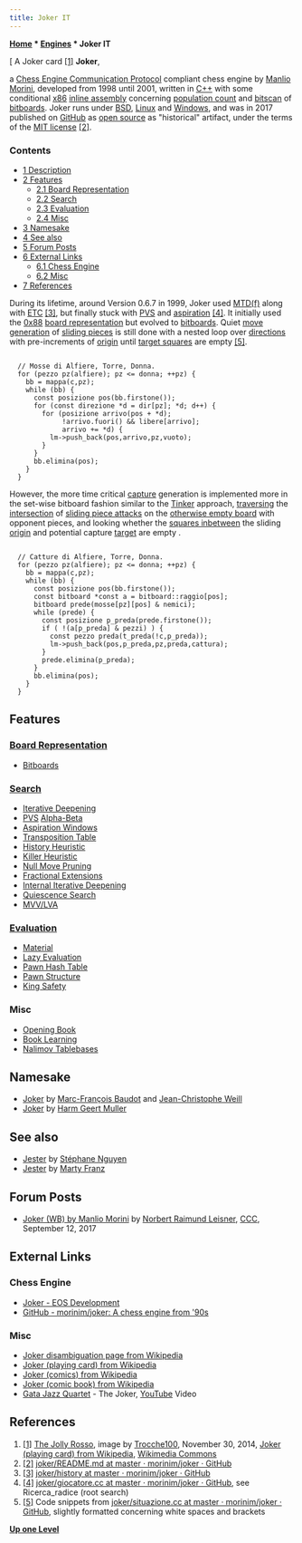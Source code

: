 ```yaml
---
title: Joker IT
---
```

**[Home](Home "Home") \* [Engines](Engines "Engines") \* Joker IT**



[ A Joker card <a id="cite-note-1" href="#cite-ref-1">[1]</a>
**Joker**,  

a [Chess Engine Communication Protocol](Chess_Engine_Communication_Protocol "Chess Engine Communication Protocol") compliant chess engine by [Manlio Morini](Manlio_Morini "Manlio Morini"), developed from 1998 until 2001, 
written in [C++](Cpp "Cpp") with some conditional [x86](X86 "X86") [inline assembly](Assembly#InlineAssembly "Assembly") concerning [population count](Population_Count "Population Count") and [bitscan](BitScan "BitScan") of [bitboards](Bitboards "Bitboards"). 
Joker runs under [BSD](Unix "Unix"), [Linux](Linux "Linux") and [Windows](Windows "Windows"), and was in 2017 published on [GitHub](https://en.wikipedia.org/wiki/GitHub) as [open source](Category:Open_Source "Category:Open Source") as "historical" artifact, 
under the terms of the [MIT license](Massachusetts_Institute_of_Technology#License "Massachusetts Institute of Technology") <a id="cite-note-2" href="#cite-ref-2">[2]</a>. 



### Contents


* [1 Description](#description)
* [2 Features](#features)
	+ [2.1 Board Representation](#board-representation)
	+ [2.2 Search](#search)
	+ [2.3 Evaluation](#evaluation)
	+ [2.4 Misc](#misc)
* [3 Namesake](#namesake)
* [4 See also](#see-also)
* [5 Forum Posts](#forum-posts)
* [6 External Links](#external-links)
	+ [6.1 Chess Engine](#chess-engine)
	+ [6.2 Misc](#misc-2)
* [7 References](#references)






During its lifetime, around Version 0.6.7 in 1999, Joker used [MTD(f)](MTD(f) "MTD(f)") along with [ETC](Enhanced_Transposition_Cutoff "Enhanced Transposition Cutoff") <a id="cite-note-3" href="#cite-ref-3">[3]</a>, but finally stuck with [PVS](Principal_Variation_Search "Principal Variation Search") and [aspiration](Aspiration_Windows "Aspiration Windows") <a id="cite-note-4" href="#cite-ref-4">[4]</a>. It initially used the [0x88](0x88 "0x88") [board representation](Board_Representation "Board Representation") but evolved to [bitboards](Bitboards "Bitboards"). Quiet [move generation](Move_Generation "Move Generation") of [sliding pieces](Sliding_Pieces "Sliding Pieces") is still done with a nested loop over [directions](Direction "Direction") with pre-increments of [origin](Origin_Square "Origin Square") until [target squares](Target_Square "Target Square") are empty <a id="cite-note-5" href="#cite-ref-5">[5]</a>. 




```

  // Mosse di Alfiere, Torre, Donna.
  for (pezzo pz(alfiere); pz <= donna; ++pz) {
    bb = mappa(c,pz);
    while (bb) {
      const posizione pos(bb.firstone());
      for (const direzione *d = dir[pz]; *d; d++) {
        for (posizione arrivo(pos + *d);
             !arrivo.fuori() && libere[arrivo];
             arrivo += *d) {
          lm->push_back(pos,arrivo,pz,vuoto);
        }
      }
      bb.elimina(pos);
    }
  }

```

However, the more time critical [capture](Captures "Captures") generation is implemented more in the set-wise bitboard fashion similar to the [Tinker](Tinker "Tinker") approach, [traversing](Bitboard_Serialization "Bitboard Serialization") the [intersection](General_Setwise_Operations#Intersection "General Setwise Operations") of [sliding piece attacks](Sliding_Piece_Attacks "Sliding Piece Attacks") on the [otherwise empty board](On_an_empty_Board "On an empty Board") with opponent pieces, and looking whether the [squares inbetween](Square_Attacked_By#InBetween "Square Attacked By") the sliding [origin](Origin_Square "Origin Square") and potential capture [target](Target_Square "Target Square") are empty .




```

  // Catture di Alfiere, Torre, Donna.
  for (pezzo pz(alfiere); pz <= donna; ++pz) {
    bb = mappa(c,pz);
    while (bb) {
      const posizione pos(bb.firstone());
      const bitboard *const a = bitboard::raggio[pos];
      bitboard prede(mosse[pz][pos] & nemici);
      while (prede) {
        const posizione p_preda(prede.firstone());
        if ( !(a[p_preda] & pezzi) ) {
          const pezzo preda(t_preda(!c,p_preda));
          lm->push_back(pos,p_preda,pz,preda,cattura);
        }
        prede.elimina(p_preda);
      }
      bb.elimina(pos);
    }
  }

```

## Features


### [Board Representation](Board_Representation "Board Representation")


* [Bitboards](Bitboards "Bitboards")


### [Search](Search "Search")


* [Iterative Deepening](Iterative_Deepening "Iterative Deepening")
* [PVS](Principal_Variation_Search "Principal Variation Search") [Alpha-Beta](Alpha-Beta "Alpha-Beta")
* [Aspiration Windows](Aspiration_Windows "Aspiration Windows")
* [Transposition Table](Transposition_Table "Transposition Table")
* [History Heuristic](History_Heuristic "History Heuristic")
* [Killer Heuristic](Killer_Heuristic "Killer Heuristic")
* [Null Move Pruning](Null_Move_Pruning "Null Move Pruning")
* [Fractional Extensions](Extensions#FractionalExtensions "Extensions")
* [Internal Iterative Deepening](Internal_Iterative_Deepening "Internal Iterative Deepening")
* [Quiescence Search](Quiescence_Search "Quiescence Search")
* [MVV/LVA](MVV-LVA "MVV-LVA")


### [Evaluation](Evaluation "Evaluation")


* [Material](Material "Material")
* [Lazy Evaluation](Lazy_Evaluation "Lazy Evaluation")
* [Pawn Hash Table](Pawn_Hash_Table "Pawn Hash Table")
* [Pawn Structure](Pawn_Structure "Pawn Structure")
* [King Safety](King_Safety "King Safety")


### Misc


* [Opening Book](Opening_Book "Opening Book")
* [Book Learning](Book_Learning "Book Learning")
* [Nalimov Tablebases](Nalimov_Tablebases "Nalimov Tablebases")


## Namesake


* [Joker](Joker "Joker") by [Marc-François Baudot](Marc-Fran%C3%A7ois_Baudot "Marc-François Baudot") and [Jean-Christophe Weill](Jean-Christophe_Weill "Jean-Christophe Weill")
* [Joker](Joker_NL "Joker NL") by [Harm Geert Muller](Harm_Geert_Muller "Harm Geert Muller")


## See also


* [Jester](Jester "Jester") by [Stéphane Nguyen](St%C3%A9phane_Nguyen "Stéphane Nguyen")
* [Jester](Jester_US "Jester US") by [Marty Franz](Marty_Franz "Marty Franz")


## Forum Posts


* [Joker (WB) by Manlio Morini](http://www.talkchess.com/forum/viewtopic.php?t=65146) by [Norbert Raimund Leisner](Norbert_Raimund_Leisner "Norbert Raimund Leisner"), [CCC](CCC "CCC"), September 12, 2017


## External Links


### Chess Engine


* [Joker - EOS Development](http://www.eosdev.it/joker/)
* [GitHub - morinim/joker: A chess engine from '90s](https://github.com/morinim/joker)


### Misc


* [Joker disambiguation page from Wikipedia](https://en.wikipedia.org/wiki/Joker)
* [Joker (playing card) from Wikipedia](https://en.wikipedia.org/wiki/Joker_%28playing_card%29)
* [Joker (comics) from Wikipedia](https://en.wikipedia.org/wiki/Joker_%28comics%29)
* [Joker (comic book) from Wikipedia](https://en.wikipedia.org/wiki/Joker_%28comic_book%29)
* [Gata Jazz Quartet](https://fandalism.com/mrskylark1987/bw0i) - The Joker, [YouTube](https://en.wikipedia.org/wiki/YouTube) Video


 
## References


 1. <a id="cite-ref-1" href="#cite-note-1">[1]</a> [The Jolly Rosso](https://commons.wikimedia.org/wiki/File:The_Jolly_Rosso.jpg), image by [Trocche100](https://it.wikipedia.org/wiki/Utente:Trocche100), November 30, 2014, [Joker (playing card) from Wikipedia](https://en.wikipedia.org/wiki/Joker_%28playing_card%29), [Wikimedia Commons](https://en.wikipedia.org/wiki/Wikimedia_Commons) 
2. <a id="cite-ref-2" href="#cite-note-2">[2]</a> [joker/README.md at master · morinim/joker · GitHub](https://github.com/morinim/joker/blob/master/README.md)
3. <a id="cite-ref-3" href="#cite-note-3">[3]</a> [joker/history at master · morinim/joker · GitHub](https://github.com/morinim/joker/blob/master/doc/history)
4. <a id="cite-ref-4" href="#cite-note-4">[4]</a> [joker/giocatore.cc at master · morinim/joker · GitHub](https://github.com/morinim/joker/blob/master/src/giocatore.cc), see Ricerca\_radice (root search)
5. <a id="cite-ref-5" href="#cite-note-5">[5]</a> Code snippets from [joker/situazione.cc at master · morinim/joker · GitHub](https://github.com/morinim/joker/blob/master/src/situazione.cc), slightly formatted concerning white spaces and brackets

**[Up one Level](Engines "Engines")**







 
